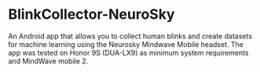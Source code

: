 # BlinkCollector-NeuroSky
An Android app that allows you to collect human blinks and create datasets for machine learning using the Neurosky Mindwave Mobile headset.
The app was tested on Honor 9S (DUA-LX9) as minimum system requirements and MindWave mobile 2.
